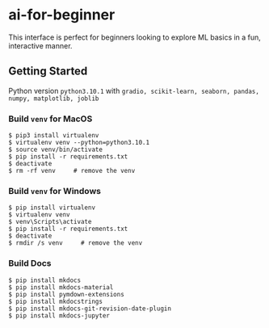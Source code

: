 # ai-for-beginner
This interface is perfect for beginners looking to explore ML basics in a fun, interactive manner.

## Getting Started
Python version `python3.10.1` with `gradio, scikit-learn, seaborn, pandas, numpy, matplotlib, joblib`

### Build `venv` for **MacOS**
```shell
$ pip3 install virtualenv
$ virtualenv venv --python=python3.10.1
$ source venv/bin/activate
$ pip install -r requirements.txt
$ deactivate
$ rm -rf venv     # remove the venv
```

### Build `venv` for Windows
```shell
$ pip install virtualenv
$ virtualenv venv
$ venv\Scripts\activate
$ pip install -r requirements.txt
$ deactivate
$ rmdir /s venv     # remove the venv
```
### Build Docs
```shell
$ pip install mkdocs
$ pip install mkdocs-material
$ pip install pymdown-extensions
$ pip install mkdocstrings
$ pip install mkdocs-git-revision-date-plugin
$ pip install mkdocs-jupyter
```